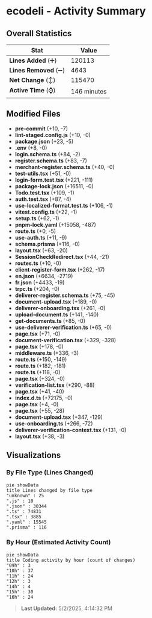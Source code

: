 # ecodeli - Activity Summary 

## Overall Statistics

| Stat                   | Value                                                             |
| ---------------------- | ----------------------------------------------------------------- |
| **Lines Added** (➕)   | 120113                                          |
| **Lines Removed** (➖) | 4643                                        |
| **Net Change** (↕)    | 115470                |
| **Active Time** (⌚)   | 146 minutes |


## Modified Files
- **pre-commit** (+10, -7)
- **lint-staged.config.js** (+10, -0)
- **package.json** (+23, -5)
- **.env** (+8, -0)
- **login.schema.ts** (+84, -2)
- **register.schema.ts** (+83, -7)
- **merchant-register.schema.ts** (+40, -0)
- **test-utils.tsx** (+51, -0)
- **login-form.test.tsx** (+221, -111)
- **package-lock.json** (+16511, -0)
- **Todo.test.tsx** (+109, -1)
- **auth.test.tsx** (+87, -4)
- **use-localized-format.test.ts** (+106, -1)
- **vitest.config.ts** (+22, -1)
- **setup.ts** (+62, -1)
- **pnpm-lock.yaml** (+15058, -487)
- **route.ts** (+0, -5)
- **use-auth.ts** (+11, -9)
- **schema.prisma** (+116, -0)
- **layout.tsx** (+63, -20)
- **SessionCheckRedirect.tsx** (+44, -21)
- **routes.ts** (+10, -0)
- **client-register-form.tsx** (+262, -17)
- **en.json** (+6634, -2719)
- **fr.json** (+4433, -19)
- **trpc.ts** (+204, -0)
- **deliverer-register.schema.ts** (+75, -45)
- **document-upload.tsx** (+189, -0)
- **deliverer-onboarding.tsx** (+261, -0)
- **upload-document.ts** (+141, -140)
- **get-documents.ts** (+85, -0)
- **use-deliverer-verification.ts** (+65, -0)
- **page.tsx** (+71, -0)
- **document-verification.tsx** (+329, -328)
- **page.tsx** (+178, -0)
- **middleware.ts** (+336, -3)
- **route.ts** (+150, -149)
- **route.ts** (+182, -181)
- **route.ts** (+118, -0)
- **page.tsx** (+324, -0)
- **verification-list.tsx** (+290, -88)
- **page.tsx** (+41, -40)
- **index.d.ts** (+72175, -0)
- **page.tsx** (+4, -0)
- **page.tsx** (+55, -28)
- **document-upload.tsx** (+347, -129)
- **use-onboarding.ts** (+266, -72)
- **deliverer-verification-context.tsx** (+131, -0)
- **layout.tsx** (+38, -3)

## Visualizations

### By File Type (Lines Changed)

```mermaid
pie showData
title Lines changed by file type
"unknown" : 25
".js" : 10
".json" : 30344
".ts" : 74831
".tsx" : 3885
".yaml" : 15545
".prisma" : 116
```

### By Hour (Estimated Activity Count)

```mermaid
pie showData
title Coding activity by hour (count of changes)
"09h" : 3
"10h" : 37
"11h" : 24
"12h" : 3
"14h" : 4
"15h" : 30
"16h" : 24
```


> **Last Updated:** 5/2/2025, 4:14:32 PM
